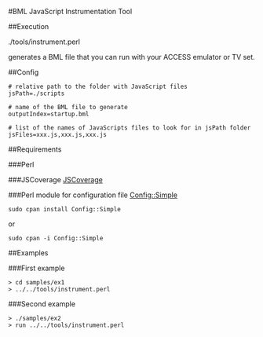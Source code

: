 #BML JavaScript Instrumentation Tool

##Execution

./tools/instrument.perl

generates a BML file that you can run with your ACCESS emulator or TV set.

##Config

    # relative path to the folder with JavaScript files
    jsPath=./scripts

    # name of the BML file to generate
    outputIndex=startup.bml

    # list of the names of JavaScripts files to look for in jsPath folder
    jsFiles=xxx.js,xxx.js,xxx.js


##Requirements


###Perl

###JSCoverage
[JSCoverage](http://siliconforks.com/jscoverage/) 

###Perl module for configuration file
[Config::Simple](http://search.cpan.org/~sherzodr/Config-Simple-4.59/Simple.pm#SIMPLE_CONFIGURATION_FILE/) 

    sudo cpan install Config::Simple
or

    sudo cpan -i Config::Simple


##Examples

###First example

    > cd samples/ex1
    > ../../tools/instrument.perl

###Second example

    > ./samples/ex2
    > run ../../tools/instrument.perl

